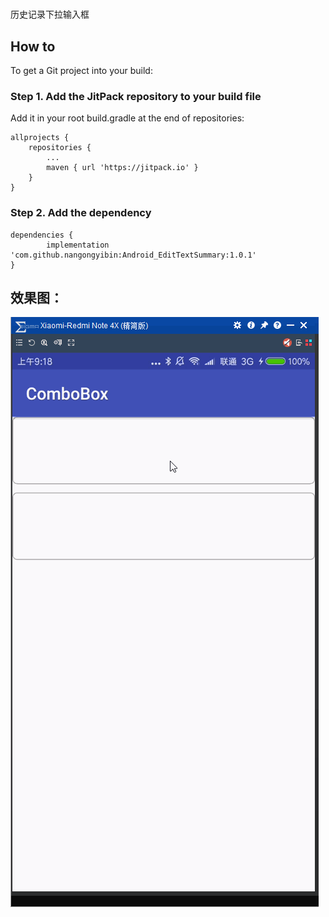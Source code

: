 # 
历史记录下拉输入框

## How to ##

To get a Git project into your build:

### Step 1. Add the JitPack repository to your build file ###


Add it in your root build.gradle at the end of repositories:


    allprojects {
		repositories {
			...
			maven { url 'https://jitpack.io' }
		}
	}


### Step 2. Add the dependency ###

    dependencies {
	        implementation 'com.github.nangongyibin:Android_EditTextSummary:1.0.1'
	}



## 效果图： ##

![](https://github.com/nangongyibin/Android_EditTextSummary/blob/master/1.gif?raw=true)